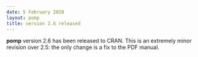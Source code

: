 ```yaml
---
date: 5 February 2020
layout: pomp
title: version 2.6 released
---
```


**pomp** version 2.6 has been released to CRAN.  This is an extremely minor revision over 2.5: the only change is a fix to the PDF manual.
